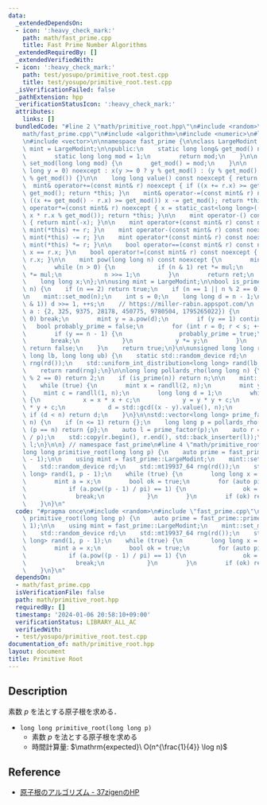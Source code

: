 ```yaml
---
data:
  _extendedDependsOn:
  - icon: ':heavy_check_mark:'
    path: math/fast_prime.cpp
    title: Fast Prime Number Algorithms
  _extendedRequiredBy: []
  _extendedVerifiedWith:
  - icon: ':heavy_check_mark:'
    path: test/yosupo/primitive_root.test.cpp
    title: test/yosupo/primitive_root.test.cpp
  _isVerificationFailed: false
  _pathExtension: hpp
  _verificationStatusIcon: ':heavy_check_mark:'
  attributes:
    links: []
  bundledCode: "#line 2 \"math/primitive_root.hpp\"\n#include <random>\n#line 2 \"\
    math/fast_prime.cpp\"\n#include <algorithm>\n#include <numeric>\n#line 5 \"math/fast_prime.cpp\"\
    \n#include <vector>\n\nnamespace fast_prime {\n\nclass LargeModint {\n    using\
    \ mint = LargeModint;\n\npublic:\n    static long long& get_mod() noexcept {\n\
    \        static long long mod = 1;\n        return mod;\n    }\n\n    static void\
    \ set_mod(long long mod) {\n        get_mod() = mod;\n    }\n\n    LargeModint(long\
    \ long y = 0) noexcept : x(y >= 0 ? y % get_mod() : (y % get_mod() + get_mod())\
    \ % get_mod()) {}\n\n    long long value() const noexcept { return x; }\n\n  \
    \  mint& operator+=(const mint& r) noexcept { if ((x += r.x) >= get_mod()) x -=\
    \ get_mod(); return *this; }\n    mint& operator-=(const mint& r) noexcept { if\
    \ ((x += get_mod() - r.x) >= get_mod()) x -= get_mod(); return *this; }\n    mint&\
    \ operator*=(const mint& r) noexcept { x = static_cast<long long>((__int128_t)\
    \ x * r.x % get_mod()); return *this; }\n\n    mint operator-() const noexcept\
    \ { return mint(-x); }\n\n    mint operator+(const mint& r) const noexcept { return\
    \ mint(*this) += r; }\n    mint operator-(const mint& r) const noexcept { return\
    \ mint(*this) -= r; }\n    mint operator*(const mint& r) const noexcept { return\
    \ mint(*this) *= r; }\n\n    bool operator==(const mint& r) const noexcept { return\
    \ x == r.x; }\n    bool operator!=(const mint& r) const noexcept { return x !=\
    \ r.x; }\n\n    mint pow(long long n) const noexcept {\n        mint ret(1), mul(x);\n\
    \        while (n > 0) {\n            if (n & 1) ret *= mul;\n            mul\
    \ *= mul;\n            n >>= 1;\n        }\n        return ret;\n    }\n\nprivate:\n\
    \    long long x;\n};\n\nusing mint = LargeModint;\n\nbool is_prime(long long\
    \ n) {\n    if (n == 2) return true;\n    if (n == 1 || n % 2 == 0) return false;\n\
    \n    mint::set_mod(n);\n    int s = 0;\n    long long d = n - 1;\n    while (!(d\
    \ & 1)) d >>= 1, ++s;\n    // https://miller-rabin.appspot.com/\n    for (mint\
    \ a : {2, 325, 9375, 28178, 450775, 9780504, 1795265022}) {\n        if (a ==\
    \ 0) break;\n        mint y = a.pow(d);\n        if (y == 1) continue;\n     \
    \   bool probably_prime = false;\n        for (int r = 0; r < s; ++r) {\n    \
    \        if (y == n - 1) {\n                probably_prime = true;\n         \
    \       break;\n            }\n            y *= y;\n        }\n        if (!probably_prime)\
    \ return false;\n    }\n    return true;\n}\n\nunsigned long long randll(long\
    \ long lb, long long ub) {\n    static std::random_device rd;\n    static std::mt19937_64\
    \ rng(rd());\n    std::uniform_int_distribution<long long> rand(lb, ub - 1);\n\
    \    return rand(rng);\n}\n\nlong long pollards_rho(long long n) {\n    if (n\
    \ % 2 == 0) return 2;\n    if (is_prime(n)) return n;\n\n    mint::set_mod(n);\n\
    \    while (true) {\n        mint x = randll(2, n);\n        mint y = x;\n   \
    \     mint c = randll(1, n);\n        long long d = 1;\n        while (d == 1)\
    \ {\n            x = x * x + c;\n            y = y * y + c;\n            y = y\
    \ * y + c;\n            d = std::gcd((x - y).value(), n);\n        }\n       \
    \ if (d < n) return d;\n    }\n}\n\nstd::vector<long long> prime_factor(long long\
    \ n) {\n    if (n <= 1) return {};\n    long long p = pollards_rho(n);\n    if\
    \ (p == n) return {p};\n    auto l = prime_factor(p);\n    auto r = prime_factor(n\
    \ / p);\n    std::copy(r.begin(), r.end(), std::back_inserter(l));\n    return\
    \ l;\n}\n\n} // namespace fast_prime\n#line 4 \"math/primitive_root.hpp\"\n\n\
    long long primitive_root(long long p) {\n    auto prime = fast_prime::prime_factor(p\
    \ - 1);\n\n    using mint = fast_prime::LargeModint;\n    mint::set_mod(p);\n\n\
    \    std::random_device rd;\n    std::mt19937_64 rng(rd());\n    std::uniform_int_distribution<long\
    \ long> rand(1, p - 1);\n    while (true) {\n        long long x = rand(rng);\n\
    \        mint a = x;\n        bool ok = true;\n        for (auto pi : prime) {\n\
    \            if (a.pow((p - 1) / pi) == 1) {\n                ok = false;\n  \
    \              break;\n            }\n        }\n        if (ok) return a.value();\n\
    \    }\n}\n"
  code: "#pragma once\n#include <random>\n#include \"fast_prime.cpp\"\n\nlong long\
    \ primitive_root(long long p) {\n    auto prime = fast_prime::prime_factor(p -\
    \ 1);\n\n    using mint = fast_prime::LargeModint;\n    mint::set_mod(p);\n\n\
    \    std::random_device rd;\n    std::mt19937_64 rng(rd());\n    std::uniform_int_distribution<long\
    \ long> rand(1, p - 1);\n    while (true) {\n        long long x = rand(rng);\n\
    \        mint a = x;\n        bool ok = true;\n        for (auto pi : prime) {\n\
    \            if (a.pow((p - 1) / pi) == 1) {\n                ok = false;\n  \
    \              break;\n            }\n        }\n        if (ok) return a.value();\n\
    \    }\n}\n"
  dependsOn:
  - math/fast_prime.cpp
  isVerificationFile: false
  path: math/primitive_root.hpp
  requiredBy: []
  timestamp: '2024-01-06 20:58:10+09:00'
  verificationStatus: LIBRARY_ALL_AC
  verifiedWith:
  - test/yosupo/primitive_root.test.cpp
documentation_of: math/primitive_root.hpp
layout: document
title: Primitive Root
---
```


## Description

素数 $p$ を法とする原子根を求める．

- `long long primitive_root(long long p)`
    - 素数 $p$ を法とする原子根を求める
    - 時間計算量: $\mathrm{expected}\ O(n^{\frac{1}{4}} \log n)$

## Reference

- [原子根のアルゴリズム - 37zigenのHP](https://37zigen.com/primitive-root/)